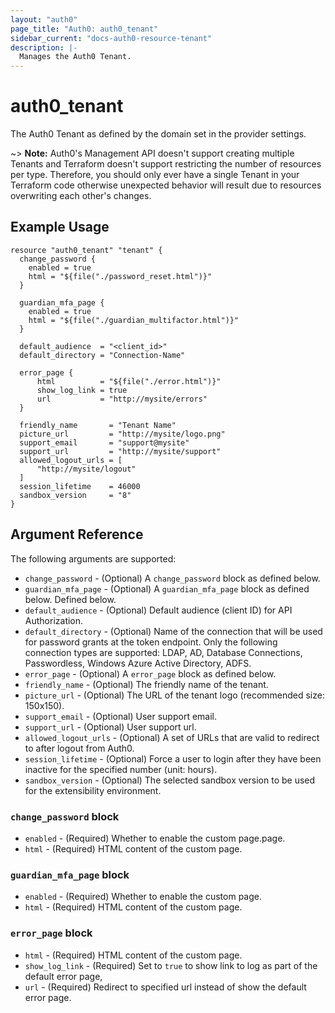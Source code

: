 ```yaml
---
layout: "auth0"
page_title: "Auth0: auth0_tenant"
sidebar_current: "docs-auth0-resource-tenant"
description: |-
  Manages the Auth0 Tenant.
---
```


# auth0_tenant

The Auth0 Tenant as defined by the domain set in the provider settings.

~> **Note:** Auth0's Management API doesn't support creating multiple Tenants
   and Terraform doesn't support restricting the number of resources per type.
   Therefore, you should only ever have a single Tenant in your Terraform code
   otherwise unexpected behavior will result due to resources overwriting each other's
   changes.

## Example Usage

```hcl
resource "auth0_tenant" "tenant" {
  change_password {
    enabled = true
    html = "${file("./password_reset.html")}"
  }

  guardian_mfa_page {
    enabled = true
    html = "${file("./guardian_multifactor.html")}"
  }

  default_audience  = "<client_id>"
  default_directory = "Connection-Name"

  error_page {
      html          = "${file("./error.html")}"
      show_log_link = true
      url           = "http://mysite/errors"
  }

  friendly_name       = "Tenant Name"
  picture_url         = "http://mysite/logo.png"
  support_email       = "support@mysite"  
  support_url         = "http://mysite/support"
  allowed_logout_urls = [
      "http://mysite/logout"
  ]
  session_lifetime    = 46000
  sandbox_version     = "8"  
}
```

## Argument Reference

The following arguments are supported:

* `change_password` - (Optional) A `change_password` block as defined below.
* `guardian_mfa_page` - (Optional) A `guardian_mfa_page` block as defined below.
  Defined below.
* `default_audience` - (Optional) Default audience (client ID) for API Authorization.
* `default_directory` - (Optional) Name of the connection that will be used for password grants at the token endpoint. Only the following connection types are supported: LDAP, AD, Database Connections, Passwordless, Windows Azure Active Directory, ADFS.
* `error_page` - (Optional) A `error_page` block as defined below.
* `friendly_name` - (Optional) The friendly name of the tenant.
* `picture_url` - (Optional) The URL of the tenant logo (recommended size: 150x150).
* `support_email` - (Optional) User support email.
* `support_url` - (Optional) User support url.
* `allowed_logout_urls` - (Optional) A set of URLs that are valid to redirect to after logout from Auth0.
* `session_lifetime` - (Optional) Force a user to login after they have been inactive for the specified number (unit: hours).
* `sandbox_version` - (Optional) The selected sandbox version to be used for the extensibility environment.

### `change_password` block

* `enabled` - (Required) Whether to enable the custom page.page.
* `html` - (Required) HTML content of the custom page.

### `guardian_mfa_page` block

* `enabled` - (Required) Whether to enable the custom page.
* `html` - (Required) HTML content of the custom page.

### `error_page` block

* `html` - (Required) HTML content of the custom page.
* `show_log_link` - (Required) Set to `true` to show link to log as part of the default error page,
* `url` - (Required) Redirect to specified url instead of show the default error page.
